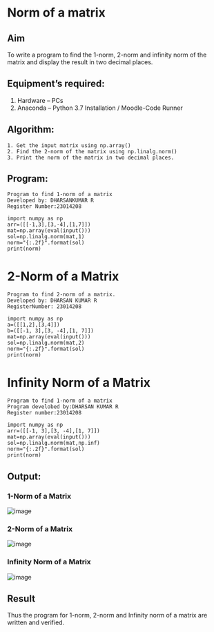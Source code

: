 # Norm of a matrix
## Aim
To write a program to find the 1-norm, 2-norm and infinity norm of the matrix and display the result in two decimal places.
## Equipment’s required:
1.	Hardware – PCs
2.	Anaconda – Python 3.7 Installation / Moodle-Code Runner
## Algorithm:
	1. Get the input matrix using np.array()   
    2. Find the 2-norm of the matrix using np.linalg.norm()
	3. Print the norm of the matrix in two decimal places.
## Program:
```
Program to find 1-norm of a matrix 
Developed by: DHARSANKUMAR R
Register Number:23014208

import numpy as np
arr=([[-1,3],[3,-4],[1,7]])
mat=np.array(eval(input()))
sol=np.linalg.norm(mat,1)
norm="{:.2f}".format(sol)
print(norm)
```

# 2-Norm of a Matrix
```
Program to find 2-norm of a matrix.
Developed by: DHARSAN KUMAR R
RegisterNumber: 23014208

import numpy as np
a=([[1,2],[3,4]])
b=([[-1, 3],[3, -4],[1, 7]])
mat=np.array(eval(input()))
sol=np.linalg.norm(mat,2)
norm="{:.2f}".format(sol)
print(norm)

```

# Infinity Norm of a Matrix
```
Program to find 1-norm of a matrix
Program develobed by:DHARSAN KUMAR R
Register number:23014208

import numpy as np
arr=([[-1, 3],[3, -4],[1, 7]])
mat=np.array(eval(input()))
sol=np.linalg.norm(mat,np.inf)
norm="{:.2f}".format(sol)
print(norm)

```
## Output:
### 1-Norm of a Matrix
![image](https://github.com/DHARSAN23014208/Norm-of-a-matrix/assets/149365413/160df567-f51f-4071-b2bd-33eea436559b)


### 2-Norm of a Matrix
![image](https://github.com/DHARSAN23014208/Norm-of-a-matrix/assets/149365413/05a267cf-9836-4e71-aa50-bf74592f1d30)


### Infinity Norm of a Matrix

![image](https://github.com/DHARSAN23014208/Norm-of-a-matrix/assets/149365413/ac1e146f-b28c-4cd8-91ab-e810d5e5a734)

## Result
Thus the program for 1-norm, 2-norm and Infinity norm of a matrix are written and verified.
